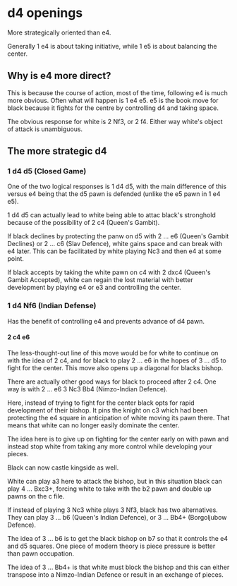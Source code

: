 # d4 openings

More strategically oriented than e4.

Generally 1 e4 is about taking initiative, while 1 e5 is about balancing the center.

## Why is e4 more direct?

This is because the course of action, most of the time, following e4 is much more obvious. Often what will happen is 1 e4 e5. e5 is the book move for black because it fights for the centre by controlling d4 and taking space.

The obvious response for white is 2 Nf3, or 2 f4. Either way white's object of attack is unambiguous.

## The more strategic d4

### 1 d4 d5 (Closed Game)

One of the two logical responses is 1 d4 d5, with the main difference of this versus e4 being that the d5 pawn is defended (unlike the e5 pawn in 1 e4 e5).

1 d4 d5 can actually lead to white being able to attac black's stronghold because of the possibility of 2 c4 (Queen's Gambit).

If black declines by protecting the panw on d5 with 2 ... e6 (Queen's Gambit Declines) or 2 ... c6 (Slav Defence), white gains space and can break with e4 later. This can be facilitated by white playing Nc3 and then e4 at some point.

If black accepts by taking the white pawn on c4 with 2 dxc4 (Queen's Gambit Accepted), white can regain the lost material with better development by playing e4 or e3 and controlling the center.

### 1 d4 Nf6 (Indian Defense)

Has the benefit of controlling e4 and prevents advance of d4 pawn.

#### 2 c4 e6

The less-thought-out line of this move would be for white to continue on with the idea of 2 c4, and for black to play 2 ... e6 in the hopes of 3 ... d5 to fight for the center. This move also opens up a diagonal for blacks bishop.

There are actually other good ways for black to proceed after 2 c4. One way is with 2 ... e6 3 Nc3 Bb4 (Nimzo-Indian Defence).

Here, instead of trying to fight for the center black opts for rapid development of their bishop. It pins the knight on c3 which had been protecting the e4 square in anticipation of white moving its pawn there. That means that white can no longer easily dominate the center.

The idea here is to give up on fighting for the center early on with pawn and instead stop white from taking any more control while developing your pieces.

Black can now castle kingside as well.

White can play a3 here to attack the bishop, but in this situation black can play 4 ... Bxc3+, forcing white to take with the b2 pawn and double up pawns on the c file.

If instead of playing 3 Nc3 white plays 3 Nf3, black has two alternatives. They can play 3 ... b6 (Queen's Indian Defence), or 3 ... Bb4+ (Borgoljubow Defence).

The idea of 3 ... b6 is to get the black bishop on b7 so that it controls the e4 and d5 squares. One piece of modern theory is piece pressure is better than pawn occupation.

The idea of 3 ... Bb4+ is that white must block the bishop and this can either transpose into a Nimzo-Indian Defence or result in an exchange of pieces.

